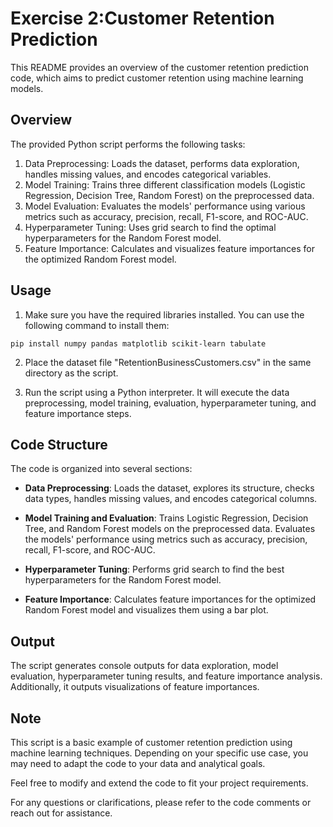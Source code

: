 # Exercise 2:Customer Retention Prediction

This README provides an overview of the customer retention prediction code, which aims to predict customer retention using machine learning models.

## Overview

The provided Python script performs the following tasks:

1. Data Preprocessing: Loads the dataset, performs data exploration, handles missing values, and encodes categorical variables.
2. Model Training: Trains three different classification models (Logistic Regression, Decision Tree, Random Forest) on the preprocessed data.
3. Model Evaluation: Evaluates the models' performance using various metrics such as accuracy, precision, recall, F1-score, and ROC-AUC.
4. Hyperparameter Tuning: Uses grid search to find the optimal hyperparameters for the Random Forest model.
5. Feature Importance: Calculates and visualizes feature importances for the optimized Random Forest model.

## Usage

1. Make sure you have the required libraries installed. You can use the following command to install them:

```shell
pip install numpy pandas matplotlib scikit-learn tabulate
```

2. Place the dataset file "RetentionBusinessCustomers.csv" in the same directory as the script.

3. Run the script using a Python interpreter. It will execute the data preprocessing, model training, evaluation, hyperparameter tuning, and feature importance steps.

## Code Structure

The code is organized into several sections:

- **Data Preprocessing**: Loads the dataset, explores its structure, checks data types, handles missing values, and encodes categorical columns.

- **Model Training and Evaluation**: Trains Logistic Regression, Decision Tree, and Random Forest models on the preprocessed data. Evaluates the models' performance using metrics such as accuracy, precision, recall, F1-score, and ROC-AUC.

- **Hyperparameter Tuning**: Performs grid search to find the best hyperparameters for the Random Forest model.

- **Feature Importance**: Calculates feature importances for the optimized Random Forest model and visualizes them using a bar plot.

## Output

The script generates console outputs for data exploration, model evaluation, hyperparameter tuning results, and feature importance analysis. Additionally, it outputs visualizations of feature importances.

## Note

This script is a basic example of customer retention prediction using machine learning techniques. Depending on your specific use case, you may need to adapt the code to your data and analytical goals.

Feel free to modify and extend the code to fit your project requirements.

For any questions or clarifications, please refer to the code comments or reach out for assistance.
